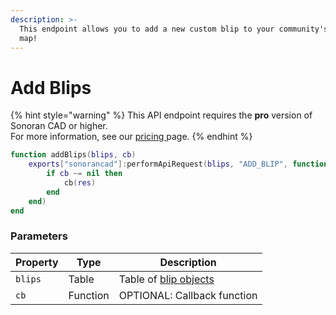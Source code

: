 ```yaml
---
description: >-
  This endpoint allows you to add a new custom blip to your community's live
  map!
---
```


# Add Blips

{% hint style="warning" %}
This API endpoint requires the **pro** version of Sonoran CAD or higher.\
For more information, see our [pricing ](../../../../../../pricing/faq/)page.
{% endhint %}

```lua
function addBlips(blips, cb)
    exports["sonorancad"]:performApiRequest(blips, "ADD_BLIP", function(res)
        if cb ~= nil then
            cb(res)
        end
    end)
end
```

### Parameters

| Property | Type     | Description                          |
| -------- | -------- | ------------------------------------ |
| `blips`  | Table    | Table of [blip objects](add-blip.md) |
| `cb`     | Function | OPTIONAL: Callback function          |
